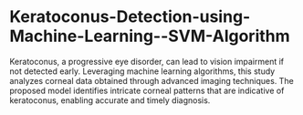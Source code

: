 # Keratoconus-Detection-using-Machine-Learning--SVM-Algorithm
Keratoconus, a progressive eye disorder, can lead to vision impairment if not detected early. Leveraging machine learning algorithms, this study analyzes corneal data obtained through advanced imaging techniques. The proposed model identifies intricate corneal patterns that are indicative of keratoconus, enabling accurate and timely diagnosis.
